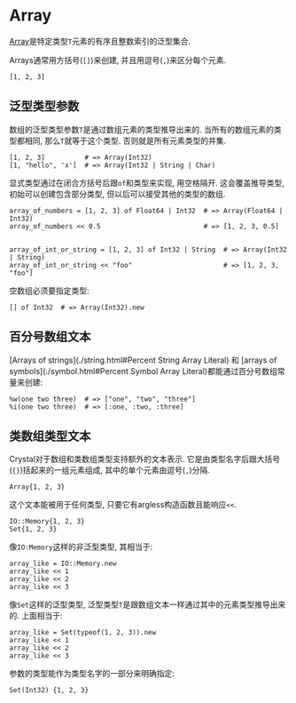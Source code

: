 # Array

[Array](http://crystal-lang.org/api/Array.html)是特定类型`T`元素的有序且整数索引的泛型集合.

Arrays通常用方括号(`[]`)来创建, 并且用逗号(`,`)来区分每个元素.

```crystal
[1, 2, 3]
```

## 泛型类型参数

数组的泛型类型参数`T`是通过数组元素的类型推导出来的. 当所有的数组元素的类型都相同, 那么`T`就等于这个类型. 否则就是所有元素类型的并集.

```crystal
[1, 2, 3]          # => Array(Int32)
[1, "hello", 'x']  # => Array(Int32 | String | Char)
```

显式类型通过在闭合方括号后跟`of`和类型来实现, 用空格隔开. 这会覆盖推导类型, 初始可以创建包含部分类型, 但以后可以接受其他的类型的数组.

```crystal
array_of_numbers = [1, 2, 3] of Float64 | Int32  # => Array(Float64 | Int32)
array_of_numbers << 0.5                          # => [1, 2, 3, 0.5]


array_of_int_or_string = [1, 2, 3] of Int32 | String  # => Array(Int32 | String)
array_of_int_or_string << "foo"                       # => [1, 2, 3, "foo"]
```

空数组必须要指定类型:

```crystal
[] of Int32  # => Array(Int32).new
```

## 百分号数组文本

[Arrays of strings](./string.html#Percent String Array Literal) 和 [arrays of symbols](./symbol.html#Percent Symbol Array Literal)都能通过百分号数组常量来创建:

```crystal
%w(one two three)  # => ["one", "two", "three"]
%i(one two three)  # => [:one, :two, :three]
```

## 类数组类型文本

Crystal对于数组和类数组类型支持额外的文本表示. 它是由类型名字后跟大括号(`{}`)括起来的一组元素组成, 其中的单个元素由逗号(`,`)分隔.

```crystal
Array{1, 2, 3}
```

这个文本能被用于任何类型, 只要它有argless构造函数且能响应`<<`.

```crystal
IO::Memory{1, 2, 3}
Set{1, 2, 3}
```

像`IO:Memory`这样的非泛型类型, 其相当于:

```crystal
array_like = IO::Memory.new
array_like << 1
array_like << 2
array_like << 3
```

像`Set`这样的泛型类型, 泛型类型`T`是跟数组文本一样通过其中的元素类型推导出来的. 上面相当于:

```crystal
array_like = Set(typeof(1, 2, 3)).new
array_like << 1
array_like << 2
array_like << 3
```

参数的类型能作为类型名字的一部分来明确指定:

```crystal
Set(Int32) {1, 2, 3}
```
